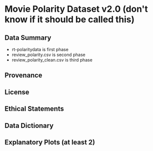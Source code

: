 # Movie Polarity Dataset v2.0 (don't know if it should be called this)

## Data Summary
- rt-polaritydata is first phase
- review_polarity.csv is second phase
- review_polarity_clean.csv is third phase

## Provenance

## License

## Ethical Statements

## Data Dictionary

## Explanatory Plots (at least 2)
